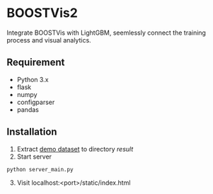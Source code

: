 BOOSTVis2
==========

Integrate BOOSTVis with LightGBM, seemlessly connect the training process and visual analytics.

## Requirement
* Python 3.x
* flask
* numpy
* configparser
* pandas

## Installation
1. Extract [demo dataset](http://166.111.80.151:8081/boostvis/lightgbm-otto-8-0.1-800.zip) to directory *result*
2. Start server
  <pre><code>python server_main.py</code></pre>
3. Visit localhost:\<port\>/static/index.html

